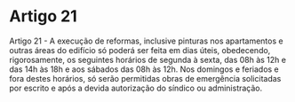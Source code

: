 # Artigo 21

Artigo 21 - A execução de reformas, inclusive pinturas nos apartamentos e outras áreas do edifício só poderá ser feita em dias úteis, obedecendo, rigorosamente, os seguintes horários de segunda à sexta, das 08h às 12h e das 14h às 18h e aos sábados das 08h às 12h. Nos domingos e feriados e fora destes horários, só serão permitidas obras de emergência solicitadas por escrito e após a devida autorização do síndico ou administração.

